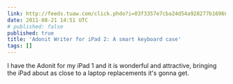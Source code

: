 ```yaml
---
link: http://feeds.tuaw.com/click.phdo?i=03f3357e7cba24d54a928277b1696847
date: 2011-08-21 14:51 UTC
# published: false
published: true
title: 'Adonit Writer for iPad 2: A smart keyboard case'
tags: []
---
```


I have the Adonit for my iPad 1 and it is wonderful and attractive, bringing the iPad about as close to a laptop replacements it's gonna get.
